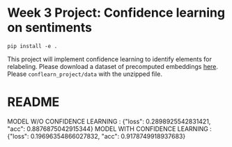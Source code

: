 # Week 3 Project: Confidence learning on sentiments

```
pip install -e .
```

This project will implement confidence learning to identify elements for relabeling. Please download a dataset of precomputed embeddings [here](https://drive.google.com/file/d/12UtQMwfSgm4FpXSFZvLDNLO8VGxzCPYq/view?usp=sharing). Please `conflearn_project/data` with the unzipped file.

# README
MODEL W/O CONFIDENCE LEARNING  : {"loss": 0.2898925542831421, "acc": 0.8876875042915344}
MODEL WITH CONFIDENCE LEARNING : {"loss": 0.19696354866027832, "acc": 0.9178749918937683}